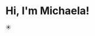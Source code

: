 # Hi, I'm Michaela!
☀️
<!--
- 👋 Hi, I’m @jurkovicova
- 👀 I’m interested in ...
- 🌱 I’m currently learning ...
- 💞️ I’m looking to collaborate on ...
- 📫 How to reach me ...
:D
-->
<!---
jurkovicova/jurkovicova is a ✨ special ✨ repository because its `README.md` (this file) appears on your GitHub profile.
You can click the Preview link to take a look at your changes.
--->

